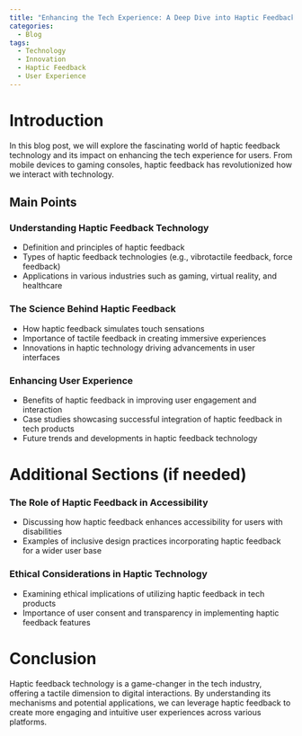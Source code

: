 ```yaml
---
title: "Enhancing the Tech Experience: A Deep Dive into Haptic Feedback Technology"
categories:
  - Blog
tags:
  - Technology
  - Innovation
  - Haptic Feedback
  - User Experience
---
```


# Introduction
In this blog post, we will explore the fascinating world of haptic feedback technology and its impact on enhancing the tech experience for users. From mobile devices to gaming consoles, haptic feedback has revolutionized how we interact with technology.

## Main Points
### Understanding Haptic Feedback Technology
- Definition and principles of haptic feedback
- Types of haptic feedback technologies (e.g., vibrotactile feedback, force feedback)
- Applications in various industries such as gaming, virtual reality, and healthcare

### The Science Behind Haptic Feedback
- How haptic feedback simulates touch sensations
- Importance of tactile feedback in creating immersive experiences
- Innovations in haptic technology driving advancements in user interfaces

### Enhancing User Experience
- Benefits of haptic feedback in improving user engagement and interaction
- Case studies showcasing successful integration of haptic feedback in tech products
- Future trends and developments in haptic feedback technology

# Additional Sections (if needed)
### The Role of Haptic Feedback in Accessibility
- Discussing how haptic feedback enhances accessibility for users with disabilities
- Examples of inclusive design practices incorporating haptic feedback for a wider user base

### Ethical Considerations in Haptic Technology
- Examining ethical implications of utilizing haptic feedback in tech products
- Importance of user consent and transparency in implementing haptic feedback features

# Conclusion
Haptic feedback technology is a game-changer in the tech industry, offering a tactile dimension to digital interactions. By understanding its mechanisms and potential applications, we can leverage haptic feedback to create more engaging and intuitive user experiences across various platforms.